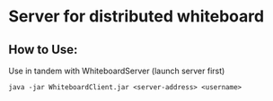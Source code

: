 # Server for distributed whiteboard
## How to Use:
Use in tandem with WhiteboardServer (launch server first)

`java -jar WhiteboardClient.jar <server-address> <username>`

